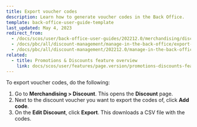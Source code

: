 ```yaml
---
title: Export voucher codes
description: Learn how to generate voucher codes in the Back Office.
template: back-office-user-guide-template
last_updated: May 4, 2023
redirect_from:
  - /docs/scos/user/back-office-user-guides/202212.0/merchandising/discount/export-voucher-codes.html
  - /docs/pbc/all/discount-management/manage-in-the-back-office/export-voucher-codes.html
  - /docs/pbc/all/discount-management/202212.0/manage-in-the-back-office/export-voucher-codes.html  
related:
  - title: Promotions & Discounts feature overview
    link: docs/scos/user/features/page.version/promotions-discounts-feature-overview.html
---
```


To export voucher codes, do the following:

1. Go to **Merchandising&nbsp;<span aria-label="and then">></span> Discount**.
    This opens the **Discount** page.
2. Next to the discount voucher you want to export the codes of, click **Add code**.
3. On the **Edit Discount**, click **Export**.
    This downloads a CSV file with the codes.
